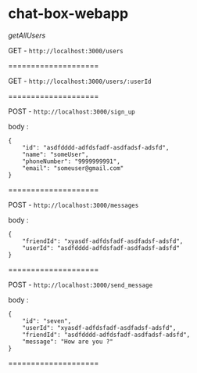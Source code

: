 # chat-box-webapp

*getAllUsers*

GET - `http://localhost:3000/users`

====================

GET - `http://localhost:3000/users/:userId`

====================

POST - `http://localhost:3000/sign_up`

body : 
```
{
	"id": "asdfdddd-adfdsfadf-asdfadsf-adsfd",
	"name": "someUser",
	"phoneNumber": "9999999991",
	"email": "someuser@gmail.com"
}
```

====================

POST - `http://localhost:3000/messages`

body : 
```
{
	"friendId": "xyasdf-adfdsfadf-asdfadsf-adsfd",
	"userId": "asdfdddd-adfdsfadf-asdfadsf-adsfd"
}
```

====================

POST - `http://localhost:3000/send_message`

body : 
```
{
	"id": "seven",
	"userId": "xyasdf-adfdsfadf-asdfadsf-adsfd",
	"friendId": "asdfdddd-adfdsfadf-asdfadsf-adsfd",
	"message": "How are you ?"
}
```

====================

